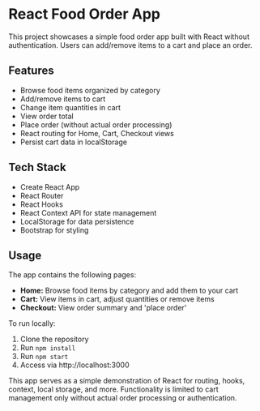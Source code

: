 
# React Food Order App

This project showcases a simple food order app built with React without authentication. Users can add/remove items to a cart and place an order.

## Features

- Browse food items organized by category 
- Add/remove items to cart
- Change item quantities in cart
- View order total
- Place order (without actual order processing)
- React routing for Home, Cart, Checkout views
- Persist cart data in localStorage

## Tech Stack

- Create React App
- React Router
- React Hooks
- React Context API for state management
- LocalStorage for data persistence
- Bootstrap for styling

## Usage

The app contains the following pages:

- **Home:** Browse food items by category and add them to your cart
- **Cart:** View items in cart, adjust quantities or remove items
- **Checkout:** View order summary and 'place order'  

To run locally:

1. Clone the repository
2. Run `npm install`
3. Run `npm start`
4. Access via http://localhost:3000

This app serves as a simple demonstration of React for routing, hooks, context, local storage, and more. Functionality is limited to cart management only without actual order processing or authentication.

